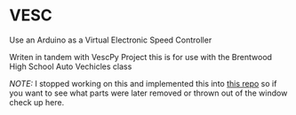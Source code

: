 # VESC
Use an Arduino as a Virtual Electronic Speed Controller

Writen in tandem with VescPy Project this is for use with the Brentwood High School Auto Vechicles class

*NOTE:* I stopped working on this and implemented this into [this repo](https://github.com/BHS-AV/software) so if you want to see what parts were later removed or thrown out of the window check up here.
